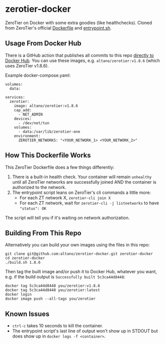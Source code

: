 # zerotier-docker

ZeroTier on Docker with some extra goodies (like healthchecks). Cloned from ZeroTier's official [Dockerfile](https://github.com/zerotier/ZeroTierOne/blob/master/Dockerfile.release) and [entrypoint.sh](https://github.com/zerotier/ZeroTierOne/blob/master/entrypoint.sh.release).

## Usage From Docker Hub

There is a GitHub action that publishes all commits to this repo [directly to Docker Hub](https://hub.docker.com/r/altano/zerotier). You can use these images, e.g. `altano/zerotier:v1.8.6` (which uses ZeroTier v1.8.6).

Example docker-compose.yaml:

```
volumes:
  data:

services:
  zerotier:
    image: altano/zerotier:v1.8.6
    cap_add:
      - NET_ADMIN
    devices:
      - /dev/net/tun
    volumes:
      - data:/var/lib/zerotier-one
    environment:
      ZEROTIER_NETWORKS: "<YOUR_NETWORK_1> <YOUR_NETWORK_2>"
```

## How This Dockerfile Works

This ZeroTier Dockerfile does a few things differently:

1. There is a built-in health check. Your container will remain `unhealthy` until all ZeroTier networks are successfully joined AND the container is authorized to the network.
1. The entrypoint script leans on ZeroTier's cli commands a little more:
   - For each ZT network X, `zerotier-cli join X`
   - For each ZT network, wait for `zerotier-cli -j listnetworks` to have `"status": OK`

The script will tell you if it's waiting on network authorization.

## Building From This Repo

Alternatively you can build your own images using the files in this repo:

```
git clone git@github.com:altano/zerotier-docker.git zerotier-docker
cd zerotier-docker
./build.sh 1.8.6
```

Then tag the built image and/or push it to Docker Hub, whatever you want, e.g. if the build output is `Successfully built 5c3ca44d8448`:

```
docker tag 5c3ca44d8448 you/zerotier:v1.8.6
docker tag 5c3ca44d8448 you/zerotier:latest
docker login
docker image push --all-tags you/zerotier
```

## Known Issues

- `ctrl-c` takes 10 seconds to kill the container.
- The entrypoint script's last line of output won't show up in STDOUT but does show up in `docker logs -f <container>`.
